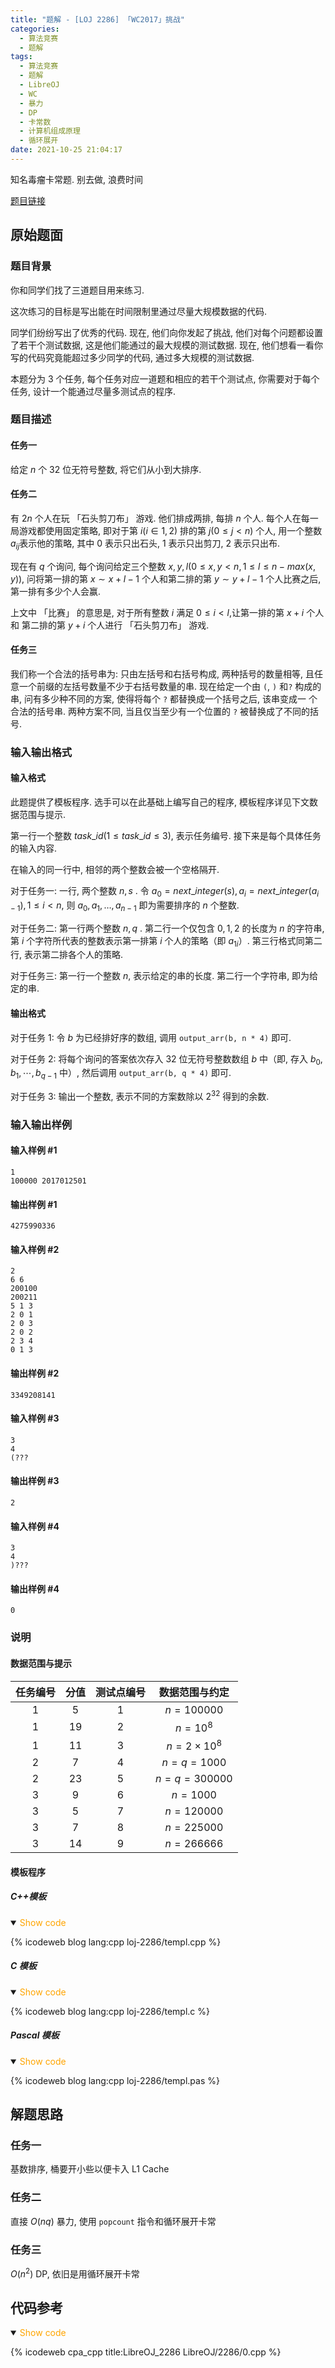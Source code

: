 ```yaml
---
title: "题解 - [LOJ 2286] 「WC2017」挑战"
categories:
  - 算法竞赛
  - 题解
tags:
  - 算法竞赛
  - 题解
  - LibreOJ
  - WC
  - 暴力
  - DP
  - 卡常数
  - 计算机组成原理
  - 循环展开
date: 2021-10-25 21:04:17
---
```


知名毒瘤卡常题. 别去做, 浪费时间

[题目链接](https://loj.ac/p/2286)

<!-- more -->

## 原始题面

### 题目背景

你和同学们找了三道题目用来练习.

这次练习的目标是写出能在时间限制里通过尽量大规模数据的代码.

同学们纷纷写出了优秀的代码. 现在, 他们向你发起了挑战, 他们对每个问题都设置了若干个测试数据, 这是他们能通过的最大规模的测试数据. 现在, 他们想看一看你写的代码究竟能超过多少同学的代码, 通过多大规模的测试数据.

本题分为 $3$ 个任务, 每个任务对应一道题和相应的若干个测试点, 你需要对于每个任务, 设计一个能通过尽量多测试点的程序.

### 题目描述

#### 任务一

给定 $n$ 个 $32$ 位无符号整数, 将它们从小到大排序.

#### 任务二

有 $2n$ 个人在玩 「石头剪刀布」 游戏. 他们排成两排, 每排 $n$ 个人. 每个人在每一局游戏都使用固定策略, 即对于第 $i (i \in 1, 2)$ 排的第 $j (0 \leq j < n)$ 个人, 用一个整数 $a_{ij}$​​ 表示他的策略, 其中 $0$ 表示只出石头, $1$ 表示只出剪刀, $2$ 表示只出布.

现在有 $q$ 个询问, 每个询问给定三个整数 $x,y,l(0\leq x,y<n,1\leq l\leq n-max(x,y))$, 问将第一排的第 $x∼x+l-1$ 个人和第二排的第 $y∼y+l-1$ 个人比赛之后, 第一排有多少个人会赢.

上文中 「比赛」 的意思是, 对于所有整数 $i$ 满足 $0\leq i<l$,让第一排的第 $x+i$ 个人和 第二排的第 $y+i$ 个人进行 「石头剪刀布」 游戏.

#### 任务三

我们称一个合法的括号串为: 只由左括号和右括号构成, 两种括号的数量相等, 且任意一个前缀的左括号数量不少于右括号数量的串. 现在给定一个由 `(`, `)` 和`?` 构成的串, 问有多少种不同的方案, 使得将每个 `?` 都替换成一个括号之后, 该串变成一 个合法的括号串. 两种方案不同, 当且仅当至少有一个位置的 `?` 被替换成了不同的括号.

### 输入输出格式

#### 输入格式

此题提供了模板程序. 选手可以在此基础上编写自己的程序, 模板程序详见下文数据范围与提示.

第一行一个整数 $task\_id(1\leq task\_id\leq3)$, 表示任务编号. 接下来是每个具体任务的输入内容.

在输入的同一行中, 相邻的两个整数会被一个空格隔开.

对于任务一: 一行, 两个整数 $n,s$ . 令 $a_0=next\_integer(s),a_i=next\_integer(a_{i-1}),1\leq i<n$, 则 $a_0,a_1,…,a_{n-1}$ 即为需要排序的 $n$ 个整数.

对于任务二: 第一行两个整数 $n,q$ . 第二行一个仅包含 $0, 1, 2$ 的长度为 $n$ 的字符串, 第 $i$ 个字符所代表的整数表示第一排第 $i$ 个人的策略（即 $a_{1i}$​​）. 第三行格式同第二行, 表示第二排各个人的策略.

对于任务三: 第一行一个整数 $n$, 表示给定的串的长度. 第二行一个字符串, 即为给定的串.

#### 输出格式

对于任务 1: 令 $b$ 为已经排好序的数组, 调用 `output_arr(b, n * 4)` 即可.

对于任务 2: 将每个询问的答案依次存入 $32$ 位无符号整数数组 $b$ 中（即, 存入 $b_0,b_1,⋯,b_{q-1}$ 中）, 然后调用 `output_arr(b, q * 4)` 即可.

对于任务 3: 输出一个整数, 表示不同的方案数除以 $2^{32}$​​ 得到的余数.

### 输入输出样例

#### 输入样例 #1

```input1
1
100000 2017012501
```

#### 输出样例 #1

```output1
4275990336
```

#### 输入样例 #2

```input2
2
6 6
200100
200211
5 1 3
2 0 1
2 0 3
2 0 2
2 3 4
0 1 3
```

#### 输出样例 #2

```output2
3349208141
```

#### 输入样例 #3

```input3
3
4
(???
```

#### 输出样例 #3

```output3
2
```

#### 输入样例 #4

```input4
3
4
)???
```

#### 输出样例 #4

```output4
0
```

### 说明

#### 数据范围与提示

| 任务编号 | 分值 | 测试点编号 | 数据范围与约定  |
| :------: | :--: | :--------: | :-------------: |
|    1     |  5   |     1      |   $n=100000$    |
|    1     |  19  |     2      |    $n=10^8$     |
|    1     |  11  |     3      | $n=2\times10^8$ |
|    2     |  7   |     4      |   $n=q=1000$    |
|    2     |  23  |     5      |  $n=q=300000$   |
|    3     |  9   |     6      |    $n=1000$     |
|    3     |  5   |     7      |   $n=120000$    |
|    3     |  7   |     8      |   $n=225000$    |
|    3     |  14  |     9      |   $n=266666$    |

#### 模板程序

##### C++模板

<details open>
<summary><font color='orange'>Show code</font></summary>

{% icodeweb blog lang:cpp loj-2286/templ.cpp %}

</details>

##### C 模板

<details open>
<summary><font color='orange'>Show code</font></summary>

{% icodeweb blog lang:cpp loj-2286/templ.c %}

</details>

##### Pascal 模板

<details open>
<summary><font color='orange'>Show code</font></summary>

{% icodeweb blog lang:cpp loj-2286/templ.pas %}

</details>

## 解题思路

### 任务一

基数排序, 桶要开小些以便卡入 L1 Cache

### 任务二

直接 $O(nq)$ 暴力, 使用 `popcount` 指令和循环展开卡常

### 任务三

$O(n^2)$ DP, 依旧是用循环展开卡常

## 代码参考

<details open>
<summary><font color='orange'>Show code</font></summary>

{% icodeweb cpa_cpp title:LibreOJ_2286 LibreOJ/2286/0.cpp %}

</details>

